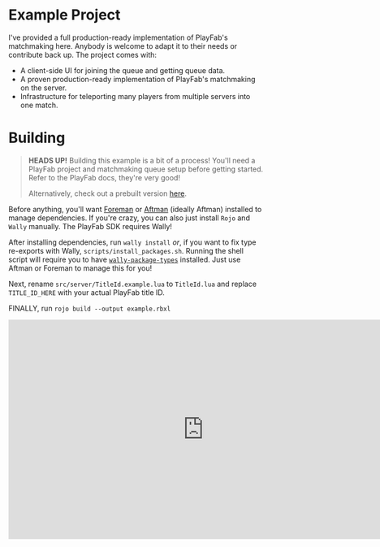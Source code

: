 # Example Project

I've provided a full production-ready implementation of PlayFab's matchmaking here. Anybody is welcome to adapt it to
their needs or contribute back up. The project comes with:

- A client-side UI for joining the queue and getting queue data.
- A proven production-ready implementation of PlayFab's matchmaking on the server.
- Infrastructure for teleporting many players from multiple servers into one match.

# Building

> **HEADS UP!** Building this example is a bit of a process!
> You'll need a PlayFab project and matchmaking queue setup before getting started. Refer to the PlayFab docs, they're
> very good!
> 
> Alternatively, check out a prebuilt version [here](https://roblox.com).

Before anything, you'll want [Foreman](https://github.com/Roblox/foreman) or [Aftman](https://github.com/LPGhatguy/aftman) (ideally Aftman) installed to manage dependencies. If you're crazy, you can also just install `Rojo` and `Wally` manually. The PlayFab SDK requires Wally!

After installing dependencies, run `wally install` *or*, if you want to fix type re-exports with Wally, `scripts/install_packages.sh`. Running the shell script will require you to have [`wally-package-types`](https://github.com/JohnnyMorganz/wally-package-types) installed. Just use Aftman or Foreman to manage this for you!

Next, rename `src/server/TitleId.example.lua` to `TitleId.lua` and replace `TITLE_ID_HERE` with your actual PlayFab title ID.

FINALLY, run `rojo build --output example.rbxl`






<iframe width="768" height="432" src="https://miro.com/app/live-embed/uXjVKtfWXNY=/?moveToViewport=-1613,-2217,3963,3506&embedId=853192986739" frameborder="0" scrolling="no" allow="fullscreen; clipboard-read; clipboard-write" allowfullscreen></iframe>
